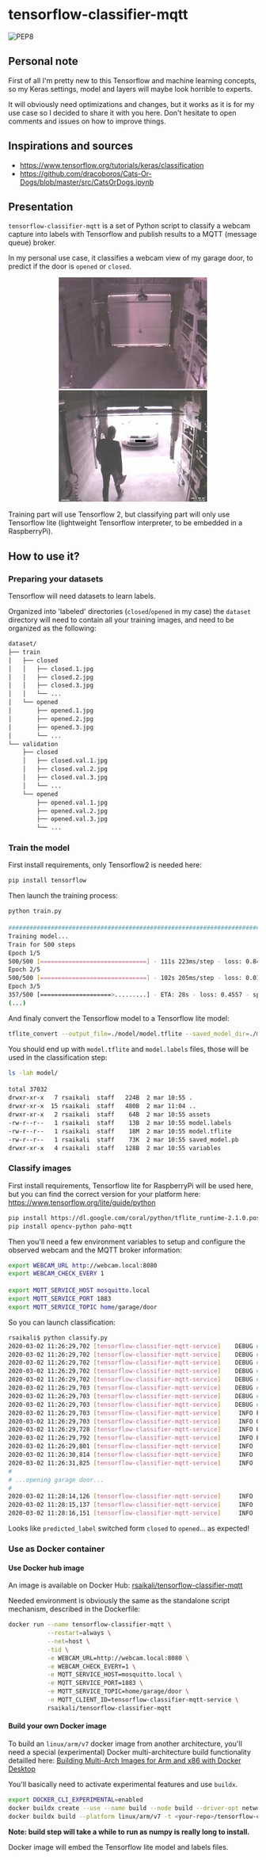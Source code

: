 # tensorflow-classifier-mqtt

![PEP8](https://github.com/rsaikali/tensorflow-classifier-mqtt/workflows/PEP8/badge.svg)

## Personal note

First of all I'm pretty new to this Tensorflow and machine learning concepts, so my Keras settings, model and layers will maybe look horrible to experts.

It will obviously need optimizations and changes, but it works as it is for my use case so I decided to share it with you here. Don't hesitate to open comments and issues on how to improve things.

## Inspirations and sources

- https://www.tensorflow.org/tutorials/keras/classification
- https://github.com/dracoboros/Cats-Or-Dogs/blob/master/src/CatsOrDogs.ipynb

## Presentation

`tensorflow-classifier-mqtt` is a set of Python script to classify a webcam capture into labels with Tensorflow and publish results to a MQTT (message queue) broker.

In my personal use case, it classifies a webcam view of my garage door, to predict if the door is `opened` or `closed`.

<p align="center">
    <img src="https://raw.githubusercontent.com/rsaikali/tensorflow-classifier-mqtt/master/dataset/screenshots/closed.sample.jpg" width="300" title="closed">
    <img src="https://raw.githubusercontent.com/rsaikali/tensorflow-classifier-mqtt/master/dataset/screenshots/opened.sample.jpg" width="300" title="opened">
</p>

Training part will use Tensorflow 2, but classifying part will only use Tensorflow lite (lightweight Tensorflow interpreter, to be embedded in a RaspberryPi).

## How to use it?

### Preparing your datasets

Tensorflow will need datasets to learn labels.

Organized into 'labeled' directories (`closed`/`opened` in my case) the `dataset` directory will need to contain all your training images, and need to be organized as the following:

```sh
dataset/
├── train
│   ├── closed
│   │   ├── closed.1.jpg
│   │   ├── closed.2.jpg
│   │   ├── closed.3.jpg
│   │   └── ...
│   └── opened
│       ├── opened.1.jpg
│       ├── opened.2.jpg
│       ├── opened.3.jpg
│       └── ...
└── validation
    ├── closed
    │   ├── closed.val.1.jpg
    │   ├── closed.val.2.jpg
    │   ├── closed.val.3.jpg
    │   └── ...
    └── opened
        ├── opened.val.1.jpg
        ├── opened.val.2.jpg
        ├── opened.val.3.jpg
        └── ...
```

### Train the model

First install requirements, only Tensorflow2 is needed here:

```sh
pip install tensorflow
```

Then launch the training process:

```sh
python train.py

################################################################################
Training model...
Train for 500 steps
Epoch 1/5
500/500 [==============================] - 111s 223ms/step - loss: 0.8497 - sparse_categorical_accuracy: 0.9520
Epoch 2/5
500/500 [==============================] - 102s 205ms/step - loss: 0.0192 - sparse_categorical_accuracy: 0.9964
Epoch 3/5
357/500 [====================>.........] - ETA: 28s - loss: 0.4557 - sparse_categorical_accuracy: 0.9486
(...)
```

And finaly convert the Tensorflow model to a Tensorflow lite model:

```sh
tflite_convert --output_file=./model/model.tflite --saved_model_dir=./model
```

You should end up with `model.tflite` and `model.labels` files, those will be used in the classification step:

```sh
ls -lah model/

total 37032
drwxr-xr-x   7 rsaikali  staff   224B  2 mar 10:55 .
drwxr-xr-x  15 rsaikali  staff   480B  2 mar 11:04 ..
drwxr-xr-x   2 rsaikali  staff    64B  2 mar 10:55 assets
-rw-r--r--   1 rsaikali  staff    13B  2 mar 10:55 model.labels
-rw-r--r--   1 rsaikali  staff    18M  2 mar 10:55 model.tflite
-rw-r--r--   1 rsaikali  staff    73K  2 mar 10:55 saved_model.pb
drwxr-xr-x   4 rsaikali  staff   128B  2 mar 10:55 variables
```

### Classify images

First install requirements, Tensorflow lite for RaspberryPi will be used here, but you can find the correct version for your platform here: https://www.tensorflow.org/lite/guide/python

```sh
pip install https://dl.google.com/coral/python/tflite_runtime-2.1.0.post1-cp37-cp37m-linux_armv7l.whl
pip install opencv-python paho-mqtt
```

Then you'll need a few environment variables to setup and configure the observed webcam and the MQTT broker information:

```sh
export WEBCAM_URL http://webcam.local:8080
export WEBCAM_CHECK_EVERY 1

export MQTT_SERVICE_HOST mosquitto.local
export MQTT_SERVICE_PORT 1883
export MQTT_SERVICE_TOPIC home/garage/door
```

So you can launch classification:

```sh
rsaikali$ python classify.py
2020-03-02 11:26:29,702 [tensorflow-classifier-mqtt-service]    DEBUG ################################################################################
2020-03-02 11:26:29,702 [tensorflow-classifier-mqtt-service]    DEBUG # WEBCAM_URL=http://webcam.local:8080
2020-03-02 11:26:29,702 [tensorflow-classifier-mqtt-service]    DEBUG # WEBCAM_CHECK_EVERY=1.0
2020-03-02 11:26:29,702 [tensorflow-classifier-mqtt-service]    DEBUG # MQTT_SERVICE_HOST=mosquitto.local
2020-03-02 11:26:29,702 [tensorflow-classifier-mqtt-service]    DEBUG # MQTT_SERVICE_PORT=1883
2020-03-02 11:26:29,703 [tensorflow-classifier-mqtt-service]    DEBUG # MQTT_SERVICE_TOPIC=home/garage/door
2020-03-02 11:26:29,703 [tensorflow-classifier-mqtt-service]    DEBUG # MQTT_CLIENT_ID=tensorflow-classifier-mqtt-service
2020-03-02 11:26:29,703 [tensorflow-classifier-mqtt-service]    DEBUG ################################################################################
2020-03-02 11:26:29,703 [tensorflow-classifier-mqtt-service]     INFO Found labels:  closed | opened
2020-03-02 11:26:29,703 [tensorflow-classifier-mqtt-service]     INFO Opening model: model/model.tflite
2020-03-02 11:26:29,728 [tensorflow-classifier-mqtt-service]     INFO Opening video: http://webcam.local:8080
2020-03-02 11:26:29,792 [tensorflow-classifier-mqtt-service]     INFO Entering main loop...
2020-03-02 11:26:29,801 [tensorflow-classifier-mqtt-service]     INFO [predicted_label=closed] [score=100.0000%] [time=8.51ms] output=[1.0000000e+00 1.9425804e-14]
2020-03-02 11:26:30,814 [tensorflow-classifier-mqtt-service]     INFO [predicted_label=closed] [score=100.0000%] [time=8.13ms] output=[1.0000000e+00 2.5105892e-14]
2020-03-02 11:26:31,825 [tensorflow-classifier-mqtt-service]     INFO [predicted_label=closed] [score=100.0000%] [time=7.50ms] output=[1.0000000e+00 4.6465178e-14]
#
# ...opening garage door...
#
2020-03-02 11:28:14,126 [tensorflow-classifier-mqtt-service]     INFO [predicted_label=opened] [score=99.9999%] [time=9.92ms] output=[9.5709743e-07 9.9999905e-01]
2020-03-02 11:28:15,137 [tensorflow-classifier-mqtt-service]     INFO [predicted_label=opened] [score=100.0000%] [time=9.16ms] output=[6.0946927e-16 1.0000000e+00]
2020-03-02 11:28:16,151 [tensorflow-classifier-mqtt-service]     INFO [predicted_label=opened] [score=100.0000%] [time=7.98ms] output=[7.190952e-16 1.000000e+00]
```

Looks like `predicted_label` switched form `closed` to `opened`... as expected!

### Use as Docker container

#### Use Docker hub image

An image is available on Docker Hub: [rsaikali/tensorflow-classifier-mqtt](https://hub.docker.com/r/rsaikali/tensorflow-classifier-mqtt)

Needed environment is obviously the same as the standalone script mechanism, described in the Dockerfile:

```sh
docker run --name tensorflow-classifier-mqtt \
           --restart=always \
           --net=host \
           -tid \
           -e WEBCAM_URL=http://webcam.local:8080 \
           -e WEBCAM_CHECK_EVERY=1 \
           -e MQTT_SERVICE_HOST=mosquitto.local \
           -e MQTT_SERVICE_PORT=1883 \
           -e MQTT_SERVICE_TOPIC=home/garage/door \
           -e MQTT_CLIENT_ID=tensorflow-classifier-mqtt-service \
           rsaikali/tensorflow-classifier-mqtt
```

#### Build your own Docker image

To build an `linux/arm/v7` docker image from another architecture, you'll need a special (experimental) Docker multi-architecture build functionality detailled here: [Building Multi-Arch Images for Arm and x86 with Docker Desktop](https://www.docker.com/blog/multi-arch-images/)

You'll basically need to activate experimental features and use `buildx`.

```sh
export DOCKER_CLI_EXPERIMENTAL=enabled
docker buildx create --use --name build --node build --driver-opt network=host
docker buildx build --platform linux/arm/v7 -t <your-repo>/tensorflow-classifier-mqtt --push .
```

**Note: build step will take a while to run as numpy is really long to install.**

Docker image will embed the Tensorflow lite model and labels files.